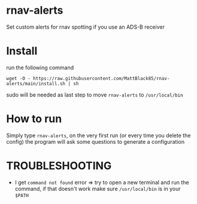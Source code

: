 # rnav-alerts
Set custom alerts for rnav spotting if you use an ADS-B receiver


# Install
run the following command

```shell
wget -O - https://raw.githubusercontent.com/MattBlack85/rnav-alerts/main/install.sh | sh
```

sudo will be needed as last step to move `rnav-alerts` to `/usr/local/bin`

# How to run
Simply type `rnav-alerts`, on the very first run (or every time you delete the config) the program will ask some questions to generate
a configuration

# TROUBLESHOOTING

- I get `command not found` error => try to open a new terminal and run the command, if that doesn't work make sure `/usr/local/bin` is in your `$PATH`
